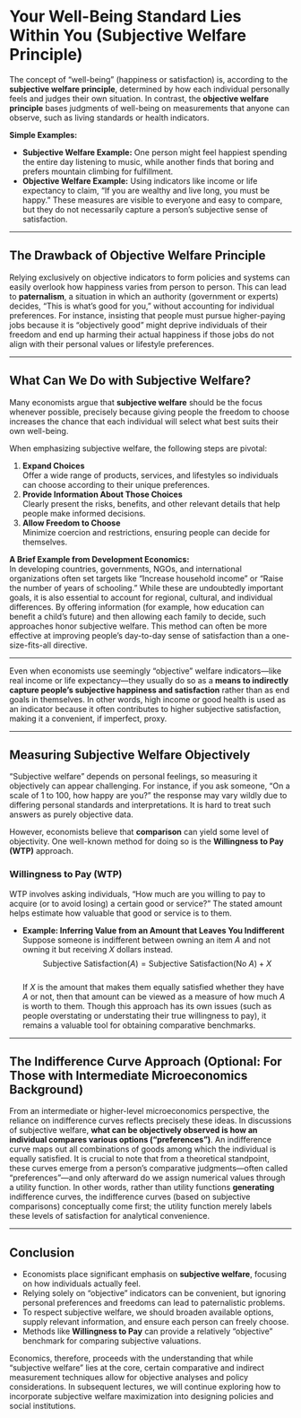 # Your Well-Being Standard Lies Within You (Subjective Welfare Principle)

The concept of “well-being” (happiness or satisfaction) is, according to the **subjective welfare principle**, determined by how each individual personally feels and judges their own situation. In contrast, the **objective welfare principle** bases judgments of well-being on measurements that anyone can observe, such as living standards or health indicators.

**Simple Examples:**  
- **Subjective Welfare Example:** One person might feel happiest spending the entire day listening to music, while another finds that boring and prefers mountain climbing for fulfillment.  
- **Objective Welfare Example:** Using indicators like income or life expectancy to claim, “If you are wealthy and live long, you must be happy.” These measures are visible to everyone and easy to compare, but they do not necessarily capture a person’s subjective sense of satisfaction.

---

## The Drawback of Objective Welfare Principle

Relying exclusively on objective indicators to form policies and systems can easily overlook how happiness varies from person to person. This can lead to **paternalism**, a situation in which an authority (government or experts) decides, “This is what’s good for you,” without accounting for individual preferences. For instance, insisting that people must pursue higher-paying jobs because it is “objectively good” might deprive individuals of their freedom and end up harming their actual happiness if those jobs do not align with their personal values or lifestyle preferences.

---

## What Can We Do with Subjective Welfare?

Many economists argue that **subjective welfare** should be the focus whenever possible, precisely because giving people the freedom to choose increases the chance that each individual will select what best suits their own well-being.

When emphasizing subjective welfare, the following steps are pivotal:
1. **Expand Choices**  
   Offer a wide range of products, services, and lifestyles so individuals can choose according to their unique preferences.  
2. **Provide Information About Those Choices**  
   Clearly present the risks, benefits, and other relevant details that help people make informed decisions.  
3. **Allow Freedom to Choose**  
   Minimize coercion and restrictions, ensuring people can decide for themselves.

**A Brief Example from Development Economics:**  
In developing countries, governments, NGOs, and international organizations often set targets like “Increase household income” or “Raise the number of years of schooling.” While these are undoubtedly important goals, it is also essential to account for regional, cultural, and individual differences. By offering information (for example, how education can benefit a child’s future) and then allowing each family to decide, such approaches honor subjective welfare. This method can often be more effective at improving people’s day-to-day sense of satisfaction than a one-size-fits-all directive.

---

Even when economists use seemingly “objective” welfare indicators—like real income or life expectancy—they usually do so as a **means to indirectly capture people’s subjective happiness and satisfaction** rather than as end goals in themselves. In other words, high income or good health is used as an indicator because it often contributes to higher subjective satisfaction, making it a convenient, if imperfect, proxy.

---

## Measuring Subjective Welfare Objectively

“Subjective welfare” depends on personal feelings, so measuring it objectively can appear challenging. For instance, if you ask someone, “On a scale of 1 to 100, how happy are you?” the response may vary wildly due to differing personal standards and interpretations. It is hard to treat such answers as purely objective data.

However, economists believe that **comparison** can yield some level of objectivity. One well-known method for doing so is the **Willingness to Pay (WTP)** approach.

### Willingness to Pay (WTP)
WTP involves asking individuals, “How much are you willing to pay to acquire (or to avoid losing) a certain good or service?” The stated amount helps estimate how valuable that good or service is to them.

- **Example: Inferring Value from an Amount that Leaves You Indifferent**  
  Suppose someone is indifferent between owning an item $A$ and not owning it but receiving $X$ dollars instead.  
  $$
    \text{Subjective Satisfaction}(A) = \text{Subjective Satisfaction}(\text{No } A) + X
  $$  
  If $X$ is the amount that makes them equally satisfied whether they have $A$ or not, then that amount can be viewed as a measure of how much $A$ is worth to them. Though this approach has its own issues (such as people overstating or understating their true willingness to pay), it remains a valuable tool for obtaining comparative benchmarks.

---

## The Indifference Curve Approach (Optional: For Those with Intermediate Microeconomics Background)

From an intermediate or higher-level microeconomics perspective, the reliance on indifference curves reflects precisely these ideas. In discussions of subjective welfare, **what can be objectively observed is how an individual compares various options (“preferences”)**. An indifference curve maps out all combinations of goods among which the individual is equally satisfied. It is crucial to note that from a theoretical standpoint, these curves emerge from a person’s comparative judgments—often called “preferences”—and only afterward do we assign numerical values through a utility function. In other words, rather than utility functions **generating** indifference curves, the indifference curves (based on subjective comparisons) conceptually come first; the utility function merely labels these levels of satisfaction for analytical convenience.

---

## Conclusion

- Economists place significant emphasis on **subjective welfare**, focusing on how individuals actually feel.  
- Relying solely on “objective” indicators can be convenient, but ignoring personal preferences and freedoms can lead to paternalistic problems.  
- To respect subjective welfare, we should broaden available options, supply relevant information, and ensure each person can freely choose.  
- Methods like **Willingness to Pay** can provide a relatively “objective” benchmark for comparing subjective valuations.  

Economics, therefore, proceeds with the understanding that while “subjective welfare” lies at the core, certain comparative and indirect measurement techniques allow for objective analyses and policy considerations. In subsequent lectures, we will continue exploring how to incorporate subjective welfare maximization into designing policies and social institutions.